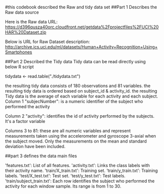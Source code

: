 #this codebook described the Raw and tidy data set ##Part 1 Describes the Raw data source

Here is the Raw data URL: https://d396qusza40orc.cloudfront.net/getdata%2Fprojectfiles%2FUCI%20HAR%20Dataset.zip

Below is URL for Raw Dataset description: http://archive.ics.uci.edu/ml/datasets/Human+Activity+Recognition+Using+Smartphones

##Part 2 Described the Tidy data Tidy data can be read directly using below R script

tidydata <- read.table("./tidydata.txt")

the resulting tidy data consists of 180 observations and 81 variables.
the resulting tidy data is ordered based on subject_id & activity_id.
the resulting Tidy data is the average of each variable for each activity and each subject.
Column 1 "subjecNumber": is a numeric identifier of the subject who performed the activity

Column 2 "activity": identifies the id of activity performed by the subjects. It's a factor variable

Columns 3 to 81: these are all numeric variables and represent measurements taken using the accelerometer and gyroscope 3-axial when the subject moved. Only the measurements on the mean and standard deviation have been included.

##part 3 defines the data main files

'features.txt': List of all features.
'activity.txt': Links the class labels with their activity name.
'train/X_train.txt': Training set.
'train/y_train.txt': Training labels.
'test/X_test.txt': Test set.
'test/y_test.txt': Test labels.
'train/subject_train.txt': Each row identifies the subject who performed the activity for each window sample. Its range is from 1 to 30.
